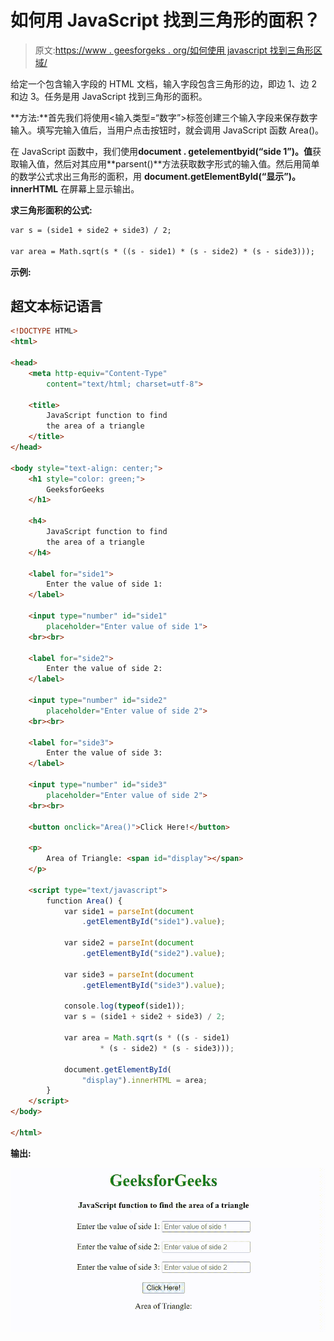 # 如何用 JavaScript 找到三角形的面积？

> 原文:[https://www . geesforgeks . org/如何使用 javascript 找到三角形区域/](https://www.geeksforgeeks.org/how-to-find-the-area-of-a-triangle-using-javascript/)

给定一个包含输入字段的 HTML 文档，输入字段包含三角形的边，即边 1、边 2 和边 3。任务是用 JavaScript 找到三角形的面积。

**方法:**首先我们将使用<输入类型=“数字”>标签创建三个输入字段来保存数字输入。填写完输入值后，当用户点击按钮时，就会调用 JavaScript 函数 Area()。

在 JavaScript 函数中，我们使用**document . getelementbyid(“side 1”)。值**获取输入值，然后对其应用**parsent()**方法获取数字形式的输入值。然后用简单的数学公式求出三角形的面积，用 **document.getElementById(“显示”)。innerHTML** 在屏幕上显示输出。

**求三角形面积的公式:**

```html
var s = (side1 + side2 + side3) / 2;

var area = Math.sqrt(s * ((s - side1) * (s - side2) * (s - side3)));
```

**示例:**

## 超文本标记语言

```html
<!DOCTYPE HTML>
<html>

<head>
    <meta http-equiv="Content-Type" 
        content="text/html; charset=utf-8">

    <title>
        JavaScript function to find 
        the area of a triangle
    </title>
</head>

<body style="text-align: center;">
    <h1 style="color: green;">
        GeeksforGeeks
    </h1>

    <h4>
        JavaScript function to find 
        the area of a triangle
    </h4>

    <label for="side1">
        Enter the value of side 1: 
    </label>

    <input type="number" id="side1" 
        placeholder="Enter value of side 1">
    <br><br>

    <label for="side2">
        Enter the value of side 2: 
    </label>

    <input type="number" id="side2" 
        placeholder="Enter value of side 2">
    <br><br>

    <label for="side3">
        Enter the value of side 3: 
    </label>

    <input type="number" id="side3" 
        placeholder="Enter value of side 2">
    <br><br>

    <button onclick="Area()">Click Here!</button>

    <p>
        Area of Triangle: <span id="display"></span>
    </p>

    <script type="text/javascript">
        function Area() {
            var side1 = parseInt(document
                .getElementById("side1").value);

            var side2 = parseInt(document
                .getElementById("side2").value);

            var side3 = parseInt(document
                .getElementById("side3").value);

            console.log(typeof(side1));
            var s = (side1 + side2 + side3) / 2;

            var area = Math.sqrt(s * ((s - side1) 
                    * (s - side2) * (s - side3)));

            document.getElementById(
                "display").innerHTML = area;
        }
    </script>
</body>

</html>
```

**输出:**

![](img/4e55041b541e7161cb7f22c8fce179b0.png)
